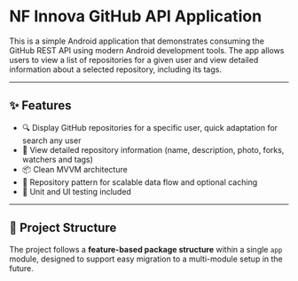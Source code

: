 
# NF Innova GitHub API Application

This is a simple Android application that demonstrates consuming the GitHub REST API using modern Android development tools. The app allows users to view a list of repositories for a given user and view detailed information about a selected repository, including its tags.

---

## ✨ Features

- 🔍 Display GitHub repositories for a specific user, quick adaptation for search any user
- 📄 View detailed repository information (name, description, photo, forks, watchers and tags)
- 📦 Clean MVVM architecture
- 🔁 Repository pattern for scalable data flow and optional caching
- 🧪 Unit and UI testing included

---

## 🧱 Project Structure

The project follows a **feature-based package structure** within a single `app` module, designed to support easy migration to a multi-module setup in the future.

